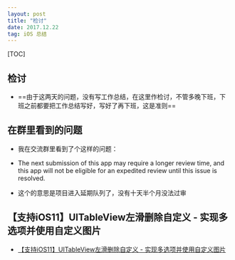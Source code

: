 ```yaml
---
layout: post
title: "检讨"
date: 2017.12.22
tag: iOS 总结 
---
```


[TOC]

## 检讨
- ==由于这两天的问题，没有写工作总结，在这里作检讨，不管多晚下班，下班之前都要把工作总结写好，写好了再下班，这是准则==



## 在群里看到的问题
- 我在交流群里看到了个这样的问题：

- The next submission of this app may require a longer review time, and this app will not be eligible for an expedited review until this issue is resolved.

- 这个的意思是项目进入延期队列了，没有十天半个月没法过审
## 【支持iOS11】UITableView左滑删除自定义 - 实现多选项并使用自定义图片
- [【支持iOS11】UITableView左滑删除自定义 - 实现多选项并使用自定义图片](https://www.jianshu.com/p/779f36c21632)

